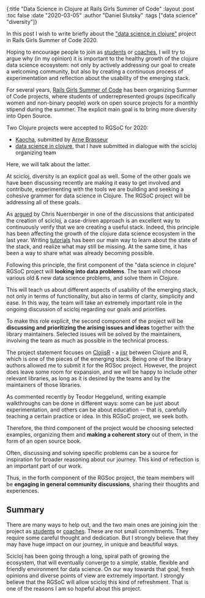 {:title "Data Science in Clojure at Rails Girls Summer of Code"
 :layout :post
 :toc false
 :date "2020-03-05"
 :author "Daniel Slutsky"
 :tags  ["data science" "diversity"]}

In this post I wish to write briefly about the ["data science in clojure"](https://teams.railsgirlssummerofcode.org/projects/369-data-science-in-clojure) project in Rails Girls Summer of Code 2020.

Hoping to encourage people to join as [students](https://railsgirlssummerofcode.org/students/application/) or [coaches](https://railsgirlssummerofcode.org/guide/coaching/), I will try to argue why (in my opinion) it is important to the healthy growth of the clojure data science ecosystem: not only by actively addressing our goal to create a welcoming community, but also by creating a continuous process of experimentation and reflection about the usability of the emerging stack.

For several years, [Rails Girls Summer of Code](https://railsgirlssummerofcode.org/) has been organizing Summer of Code projects, where students of underrepresented groups (specifically women and non-binary people) work on open source projects for a monthly stipend during the summer. The explicit main goal is to bring more diversity into Open Source.

Two Clojure projects were accepted to RGSoC for 2020:
* [Kaocha](https://teams.railsgirlssummerofcode.org/projects/318-kaocha), submitted by [Arne Brasseur](https://github.com/plexus)
* [data science in clojure](https://teams.railsgirlssummerofcode.org/projects/369-data-science-in-clojure), that I have submitted in dialogue with the scicloj organizing team

Here, we will talk about the latter.

<!-- more -->

At scicloj, diversity is an explicit goal as well. Some of the other goals we have been discussing recently are making it easy to get involved and contribute, experimenting with the tools we are building and seeking a cohesive grammer for data science in Clojure. The RGSoC project will be addressing all of these goals.

As [argued](https://clojureverse.org/t/online-meeting-clojure-data-science/3503/17) by Chris Nuernberger in one of the discussions that anticipated the creation of scicloj, a case-driven approach is an excellent way to continuously verify that we are creating a useful stack. Indeed, this principle has been affecting the growth of the clojure data science ecosystem in the last year. Writing [tutorials](https://scicloj.github.io/pages/reading/#tutorials) has been our main way to learn about the state of the stack, and realize what may still be missing. At the same time, it has been a way to share what was already becoming possible.

Following this principle, the first component of the "data science in clojure" RGSoC project will **looking into data problems**. The team will choose various old & new data science problems, and solve them in Clojure.

This will teach us about different aspects of usability of the emerging stack, not only in terms of functionality, but also in terms of clarity, simplicity and ease. In this way, the team will take an extremely important role in the ongoing discussion of scicloj regarding our goals and priorities.

To make this role explicit, the second component of the project will be **discussing and prioritizing the arising issues and ideas** together with the library maintainers. Selected issues will be solved by the maintainers, involving the team as much as possible in the technical process.


The project statement focuses on [ClojisR](https://github.com/scicloj/clojisr) - a [jisr](https://en.wiktionary.org/wiki/جسر) between Clojure and R, which is one of the pieces of the emerging stack. Being one of the library authors allowed me to submit it for the RGSoc project. However, the project does leave some room for expansion, and we will be happy to include other relevant libraries, as long as it is desired by the teams and by the maintainers of those libraries.

As commented recently by Teodor Heggelund, writing example walkthroughs can be done in different ways: some can be just about experimentation, and others can be about education -- that is, carefully teaching a certain practice or idea. In this RGSoC project, we seek both.

Therefore, the third component of the project would be choosing selected examples, organizing them and **making a coherent story** out of them, in the form of an open source book.

Often, discussing and solving specific problems can be a source for inspiration for broader reasoning about our journey. This kind of reflection is an important part of our work.

Thus, in the forth component of the RGSoc project, the team members will be **engaging in general community discussions**, sharing their thoughts and experiences.

## Summary

There are many ways to help out, and the two main ones are joining join the project as [students](https://railsgirlssummerofcode.org/students/application/) or [coaches](https://railsgirlssummerofcode.org/guide/coaching/). These are not small commitments. They require some careful thought and dedication. But I strongly believe that they may have huge impact on our journey, in unique and beautiful ways.

Scicloj has been going through a long, spiral path of growing the ecosystem, that will eventually converge to a simple, stable, flexible and friendly environment for data science. On our way towards that goal, fresh opinions and diverse points of view are extremely important. I strongly believe that the RGSoC will allow scicloj this kind of refreshment. That is one of the reasons I am so hopeful about this project.
